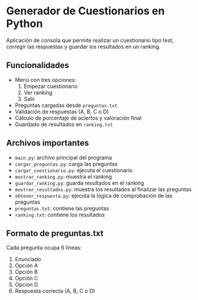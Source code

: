 # Generador de Cuestionarios en Python

Aplicación de consola que permite realizar un cuestionario tipo test, corregir las respuestas y guardar los resultados en un ranking.

## Funcionalidades
- Menú con tres opciones:
  1. Empezar cuestionario
  2. Ver ranking
  3. Salir
- Preguntas cargadas desde `preguntas.txt`
- Validación de respuestas (A, B, C o D)
- Cálculo de porcentaje de aciertos y valoración final
- Guardado de resultados en `ranking.txt`

## Archivos importantes
- `main.py`: archivo principal del programa
- `cargar_preguntas.py`: carga las preguntas
- `cargar_cuestionario.py`: ejecuta el cuestionario
- `mostrar_ranking.py`: muestra el ranking
- `guardar_ranking.py`: guarda resultados en el ranking
- `mostrar_resultados.py`: muestra los resultados al finalizar las preguntas
- `obtener_respuesta.py`: ejecuta la lógica de comprobación de las preguntas
- `preguntas.txt`: contiene las preguntas
- `ranking.txt`: contiene los resultados



## Formato de preguntas.txt
Cada pregunta ocupa 6 líneas:
1. Enunciado
2. Opción A
3. Opción B
4. Opción C
5. Opción D
6. Respuesta correcta (A, B, C o D)
